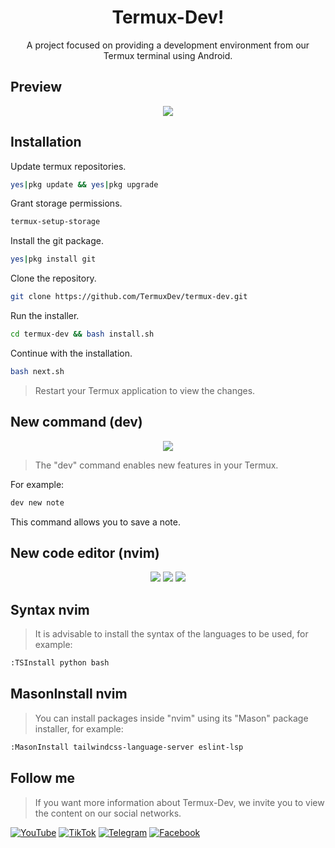 <h1 align="center">Termux-Dev!</h1>
<p align="center">A project focused on providing a development environment from our Termux terminal using Android.</p>
<h2>Preview</h2>
<p align="center">
<img src="https://github.com/TermuxDev/termux-dev/blob/main/public/logo.jpg">
</p>
<h2>Installation</h2>

Update termux repositories.

```bash
yes|pkg update && yes|pkg upgrade
```

Grant storage permissions.
```bash
termux-setup-storage
```

Install the git package.
```bash
yes|pkg install git
```

Clone the repository.
```bash
git clone https://github.com/TermuxDev/termux-dev.git
```

Run the installer.
```bash
cd termux-dev && bash install.sh
```

Continue with the installation.
```bash
bash next.sh
```

> Restart your Termux application to view the changes.

<h2>New command (dev)</h2>
<p align="center">
<img src="https://github.com/TermuxDev/termux-dev/blob/main/public/dev-command.jpg">
</p>

> The "dev" command enables new features in your Termux.

For example:

```bash
dev new note
```
This command allows you to save a note.

<h2>New code editor (nvim)</h2>
<p align="center">
<img src="https://github.com/TermuxDev/termux-dev/blob/main/public/nvim-alt-h.jpg">
<img src="https://github.com/TermuxDev/termux-dev/blob/main/public/nvim-alt-i.jpg">
<img src="https://github.com/TermuxDev/termux-dev/blob/main/public/nvim-ctrl-n.jpg">
</p>

<h2>Syntax nvim</h2>

> It is advisable to install the syntax of the languages to be used, for example:

```bash
:TSInstall python bash
```

<h2>MasonInstall nvim</h2>

> You can install packages inside "nvim" using its "Mason" package installer, for example:

```bash
:MasonInstall tailwindcss-language-server eslint-lsp
```

<h2>Follow me</h2>

> If you want more information about Termux-Dev, we invite you to view the content on our social networks.

<p align="left">
  <a href="https://youtube.com/@TermuxDev00"><img alt="YouTube" src="https://img.shields.io/badge/YouTube-%23c4302b"></a>
  <a href="https://tiktok.com/@termuxdev00"><img alt="TikTok" src="https://img.shields.io/badge/TikTok-black"></a>
  <a href="https://t.me/termuxdev00"><img alt="Telegram" src="https://img.shields.io/badge/Telegram-%23229ED9"></a>
  <a href="https://www.facebook.com/termuxdev00"><img alt="Facebook" src="https://img.shields.io/badge/Facebook-%233b5998"></a>
</p>

